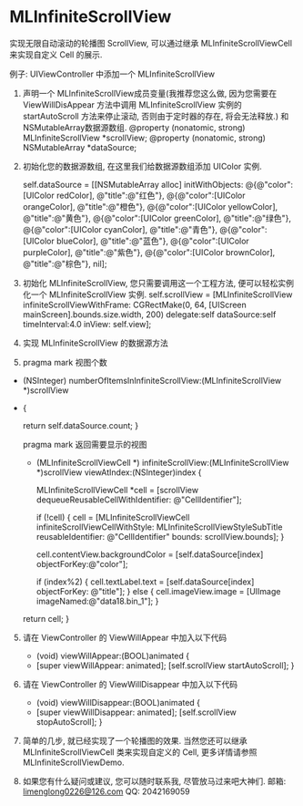 # MLInfiniteScrollView
实现无限自动滚动的轮播图 ScrollView, 可以通过继承 MLInfiniteScrollViewCell 来实现自定义 Cell 的展示.

例子: UIViewController 中添加一个 MLInfiniteScrollView

1. 声明一个 MLInfiniteScrollView成员变量(我推荐您这么做, 因为您需要在 ViewWillDisAppear 方法中调用 MLInfiniteScrollView 实例的 startAutoScroll 方法来停止滚动, 否则由于定时器的存在, 将会无法释放.) 和 NSMutableArray数据源数组.
    @property (nonatomic, strong) MLInfiniteScrollView *scrollView;
    @property (nonatomic, strong) NSMutableArray *dataSource;

2. 初始化您的数据源数组, 在这里我们给数据源数组添加 UIColor 实例.

    self.dataSource = [[NSMutableArray alloc] initWithObjects:
                       @{@"color":[UIColor redColor],      @"title":@"红色"},
                       @{@"color":[UIColor orangeColor],   @"title":@"橙色"},
                       @{@"color":[UIColor yellowColor],   @"title":@"黄色"},
                       @{@"color":[UIColor greenColor],    @"title":@"绿色"},
                       @{@"color":[UIColor cyanColor],     @"title":@"青色"},
                       @{@"color":[UIColor blueColor],     @"title":@"蓝色"},
                       @{@"color":[UIColor purpleColor],   @"title":@"紫色"},
                       @{@"color":[UIColor brownColor],    @"title":@"棕色"},
                       nil];

3. 初始化 MLInfiniteScrollView, 您只需要调用这一个工程方法, 便可以轻松实例化一个 MLInfiniteScrollView 实例.
   self.scrollView = [MLInfiniteScrollView infiniteScrollViewWithFrame: CGRectMake(0, 64, [UIScreen mainScreen].bounds.size.width, 200) delegate:self dataSource:self timeInterval:4.0 inView: self.view];

4. 实现 MLInfiniteScrollView 的数据源方法
5. 
    pragma mark 视图个数
- (NSInteger) numberOfItemsInInfiniteScrollView:(MLInfiniteScrollView *)scrollView 
- {
      
    return self.dataSource.count;
}

    pragma mark 返回需要显示的视图
    - (MLInfiniteScrollViewCell *) infiniteScrollView:(MLInfiniteScrollView *)scrollView viewAtIndex:(NSInteger)index {
    
        MLInfiniteScrollViewCell *cell = [scrollView dequeueReusableCellWithIdentifier: @"CellIdentifier"];
    
        if (!cell) {
            cell = [MLInfiniteScrollViewCell infiniteScrollViewCellWithStyle: MLInfiniteScrollViewStyleSubTitle     reusableIdentifier: @"CellIdentifier" bounds: scrollView.bounds];
        }
    
       cell.contentView.backgroundColor = [self.dataSource[index] objectForKey:@"color"];
    
      if (index%2) {
          cell.textLabel.text = [self.dataSource[index] objectForKey: @"title"];
      } else {
          cell.imageView.image = [UIImage imageNamed:@"data18.bin_1"];
      }
    
    return cell;
  }

5. 请在 ViewController 的 ViewWillAppear 中加入以下代码
    - (void) viewWillAppear:(BOOL)animated {
    - 
       [super viewWillAppear: animated];
       [self.scrollView startAutoScroll];
    }

6. 请在 ViewController 的 ViewWillDisappear 中加入以下代码
    - (void) viewWillDisappear:(BOOL)animated {
    - 
       [super viewWillDisappear: animated];
       [self.scrollView stopAutoScroll];
    }

5. 简单的几步, 就已经实现了一个轮播图的效果. 当然您还可以继承 MLInfiniteScrollViewCell 类来实现自定义的 Cell, 更多详情请参照 MLInfiniteScrollViewDemo.

6. 如果您有什么疑问或建议, 您可以随时联系我, 尽管放马过来吧大神们.  邮箱: limenglong0226@126.com  QQ: 2042169059
  
